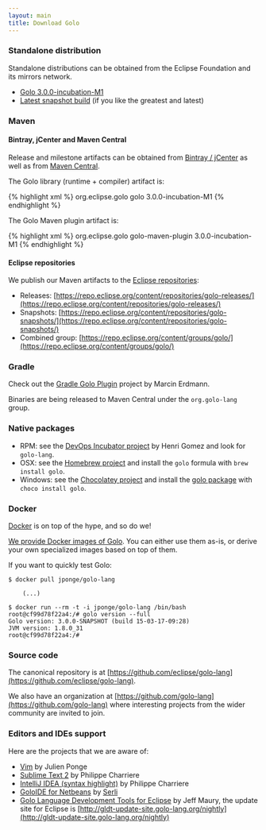 ```yaml
---
layout: main
title: Download Golo
---
```


### Standalone distribution

Standalone distributions can be obtained from the Eclipse Foundation and its mirrors network.

* [Golo 3.0.0-incubation-M1](https://www.eclipse.org/downloads/download.php?file=/golo/golo-3.0.0-incubation-M1-distribution.zip)
* [Latest snapshot build](https://www.eclipse.org/downloads/download.php?file=/golo/golo-latest-snapshot-distribution.zip) (if you like the greatest and latest)

### Maven

#### Bintray, jCenter and Maven Central

Release and milestone artifacts can be obtained from [Bintray / jCenter](https://bintray.com/golo-lang/golo-lang)
as well as from [Maven Central](http://search.maven.org/).

The Golo library (runtime + compiler) artifact is:

{% highlight xml %}
<groupId>org.eclipse.golo</groupId>
<artifactId>golo</artifactId>
<version>3.0.0-incubation-M1</version>
{% endhighlight %}

The Golo Maven plugin artifact is:

{% highlight xml %}
<groupId>org.eclipse.golo</groupId>
<artifactId>golo-maven-plugin</artifactId>
<version>3.0.0-incubation-M1</version>
{% endhighlight %}

#### Eclipse repositories

We publish our Maven artifacts to the [Eclipse repositories](https://repo.eclipse.org/):

* Releases: [https://repo.eclipse.org/content/repositories/golo-releases/](https://repo.eclipse.org/content/repositories/golo-releases/)
* Snapshots: [https://repo.eclipse.org/content/repositories/golo-snapshots/](https://repo.eclipse.org/content/repositories/golo-snapshots/)
* Combined group: [https://repo.eclipse.org/content/groups/golo/](https://repo.eclipse.org/content/groups/golo/)

### Gradle

Check out the [Gradle Golo Plugin](https://github.com/golo-lang/gradle-golo-plugin) project by
Marcin Erdmann.

Binaries are being released to Maven Central under the `org.golo-lang` group.

### Native packages

* RPM: see the [DevOps Incubator project](https://github.com/hgomez/devops-incubator) by Henri Gomez
and look for `golo-lang`.
* OSX: see the [Homebrew project](http://brew.sh/) and install the `golo` formula with `brew install golo`.
* Windows: see the [Chocolatey project](https://chocolatey.org/) and install the [golo package](https://chocolatey.org/packages/golo) with `choco install golo`.

### Docker

[Docker](http://docker.com/) is on top of the hype, and so do we!

[We provide Docker images of Golo](https://registry.hub.docker.com/u/jponge/golo-lang/).
You can either use them as-is, or derive your own specialized images based on top of them.

If you want to quickly test Golo:

```console
$ docker pull jponge/golo-lang

    (...)

$ docker run --rm -t -i jponge/golo-lang /bin/bash
root@cf99d78f22a4:/# golo version --full
Golo version: 3.0.0-SNAPSHOT (build 15-03-17-09:28)
JVM version: 1.8.0_31
root@cf99d78f22a4:/#
```

### Source code

The canonical repository is at [https://github.com/eclipse/golo-lang](https://github.com/eclipse/golo-lang).

We also have an organization at [https://github.com/golo-lang](https://github.com/golo-lang) where interesting
projects from the wider community are invited to join.

### Editors and IDEs support

Here are the projects that we are aware of:

- [Vim](https://github.com/jponge/vim-golo) by Julien Ponge
- [Sublime Text 2](https://github.com/k33g/sublime-golo) by Philippe Charriere
- [IntelliJ IDEA (syntax highlight)](https://github.com/k33g/golo-storm) by Philippe Charriere
- [GoloIDE for Netbeans](https://github.com/golo-lang/golo-netbeans) by [Serli](http://www.serli.com/)
- [Golo Language Development Tools for Eclipse](https://github.com/golo-lang/gldt) by Jeff Maury, the
  update site for Eclipse is [http://gldt-update-site.golo-lang.org/nightly](http://gldt-update-site.golo-lang.org/nightly)
